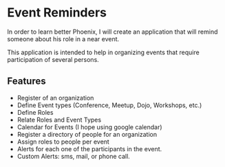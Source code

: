 # Event Reminders

In order to learn better Phoenix, I will create an application that will remind
someone about his role in a near event.

This application is intended to help in organizing events that
require participation of several persons.


## Features
-  Register of an organization
-  Define Event types (Conference, Meetup, Dojo, Workshops, etc.)
-  Define Roles
-  Relate Roles and Event Types
-  Calendar for Events (I hope using google calendar)
-  Register a directory of people for an organization
-  Assign roles to people per event
-  Alerts for each one of the participants in the event.
-  Custom Alerts: sms, mail, or phone call.